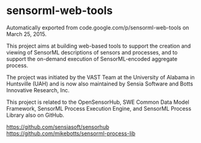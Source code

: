 # sensorml-web-tools
Automatically exported from code.google.com/p/sensorml-web-tools on March 25, 2015.

This project aims at building web-based tools to support the creation and viewing of SensorML descriptions of sensors and processes, and to support the on-demand execution of SensorML-encoded aggregate process.

The project was initiated by the VAST Team at the University of Alabama in Huntsville (UAH) and is now also maintained by Sensia Software and Botts Innovative Research, Inc.

This project is related to the OpenSensorHub, SWE Common Data Model Framework, SensorML Process Execution Engine, and SensorML Process Library also on GitHub.

https://github.com/sensiasoft/sensorhub
https://github.com/mikebotts/sensorml-process-lib

